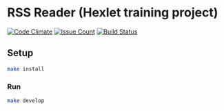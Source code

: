 # RSS Reader (Hexlet training project)

[![Code Climate](https://codeclimate.com/github/vbwdev/project-lvl3-s390/badges/gpa.svg)](https://codeclimate.com/github/vbwdev/project-lvl3-s390)
[![Issue Count](https://codeclimate.com/github/vbwdev/project-lvl3-s390/badges/issue_count.svg)](https://codeclimate.com/github/vbwdev/project-lvl3-s390)
[![Build Status](https://travis-ci.org/vbwdev/project-lvl3-s390.svg?branch=master)](https://travis-ci.org/vbwdev/project-lvl3-s390)

## Setup

```sh
make install
```

### Run

```sh
make develop
```
